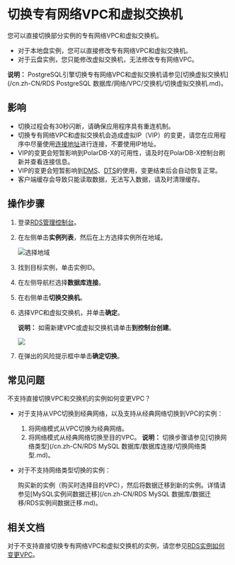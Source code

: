 # 切换专有网络VPC和虚拟交换机

您可以直接切换部分实例的专有网络VPC和虚拟交换机。

-   对于本地盘实例，您可以直接修改专有网络VPC和虚拟交换机。
-   对于云盘实例，您只能修改虚拟交换机，无法修改专有网络VPC。

**说明：** PostgreSQL引擎切换专有网络VPC和虚拟交换机请参见[切换虚拟交换机](/cn.zh-CN/RDS PostgreSQL 数据库/网络/VPC/交换机/切换虚拟交换机.md)。

## 影响

-   切换过程会有30秒闪断，请确保应用程序具有重连机制。
-   切换专有网络VPC和虚拟交换机会造成虚拟IP（VIP）的变更，请您在应用程序中尽量使用[连接地址]()进行连接，不要使用IP地址。
-   VIP的变更会短暂影响到PolarDB-X的可用性，请及时在PolarDB-X控制台刷新并查看连接信息。
-   VIP的变更会短暂影响到[DMS](https://help.aliyun.com/document_detail/47550.html)、[DTS](https://help.aliyun.com/document_detail/26592.html)的使用，变更结束后会自动恢复正常。
-   客户端缓存会导致只能读取数据，无法写入数据，请及时清理缓存。

## 操作步骤

1.  登录[RDS管理控制台](https://rds.console.aliyun.com/)。

2.  在左侧单击**实例列表**，然后在上方选择实例所在地域。

    ![选择地域](https://static-aliyun-doc.oss-accelerate.aliyuncs.com/assets/img/zh-CN/3074469951/p36543.png)

3.  找到目标实例，单击实例ID。

4.  在左侧导航栏选择**数据库连接**。

5.  在右侧单击**切换交换机**。

6.  选择VPC和虚拟交换机，并单击**确定**。

    **说明：** 如需新建VPC或虚拟交换机请单击**到控制台创建**。

    ![](https://static-aliyun-doc.oss-accelerate.aliyuncs.com/assets/img/zh-CN/8277559951/p59958.png)

7.  在弹出的风险提示框中单击**确定切换**。


## 常见问题

不支持直接切换VPC和交换机的实例如何变更VPC？

-   对于支持从VPC切换到经典网络，以及支持从经典网络切换到VPC的实例：

    1.  将网络模式从VPC切换为经典网络。
    2.  将网络模式从经典网络切换至目的VPC。
    **说明：** 切换步骤请参见[切换网络类型](/cn.zh-CN/RDS MySQL 数据库/数据库连接/切换网络类型.md)。

-   对于不支持网络类型切换的实例：

    购买新的实例（购买时选择目的VPC），然后将数据迁移到新的实例。详情请参见[MySQL实例间数据迁移](/cn.zh-CN/RDS MySQL 数据库/数据迁移/RDS实例间数据迁移.md)。


## 相关文档

对于不支持直接切换专有网络VPC和虚拟交换机的实例，请您参见[RDS实例如何变更VPC](/cn.zh-CN/常见问题/连接/网络/RDS实例如何变更VPC.md)。

